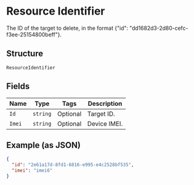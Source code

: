 
# Resource Identifier

The ID of the target to delete, in the format {"id": "dd1682d3-2d80-cefc-f3ee-25154800beff"}.

## Structure

`ResourceIdentifier`

## Fields

| Name | Type | Tags | Description |
|  --- | --- | --- | --- |
| `Id` | `string` | Optional | Target ID. |
| `Imei` | `string` | Optional | Device IMEI. |

## Example (as JSON)

```json
{
  "id": "2e61a17d-8fd1-6816-e995-e4c2528bf535",
  "imei": "imei6"
}
```

